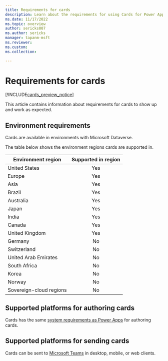```yaml
---
title: Requirements for cards
description: Learn about the requirements for using Cards for Power Apps.
ms.date: 11/17/2022
ms.topic: overview
author: sericks007
ms.author: sericks
manager: tapanm-msft
ms.reviewer: 
ms.custom: 
ms.collection: 

---
```


# Requirements for cards

[!INCLUDE[cards_preview_notice](includes/preview-include.md)]

This article contains information about requirements for cards to show up and work as expected.

## Environment requirements

Cards are available in environments with Microsoft Dataverse.

The table below shows the environment regions cards are supported in.

| Environment region | Supported in region |
|--------------|:---:|
| United States | Yes |
| Europe | Yes |
| Asia | Yes |
| Brazil | Yes |
| Australia | Yes |
| Japan | Yes |
| India | Yes |
| Canada | Yes |
| United Kingdom | Yes |
| Germany | No |
| Switzerland | No |
| United Arab Emirates | No |
| South Africa | No |
| Korea | No |
| Norway | No |
| Sovereign-cloud regions | No |

## Supported platforms for authoring cards

Cards has the same [system requirements as Power Apps](../limits-and-config.md) for authoring cards.

## Supported platforms for sending cards

Cards can be sent to [Microsoft Teams](/send-a-card/send-card-in-teams.md) in desktop, mobile, or web clients.
